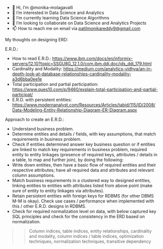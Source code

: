 - 👋 Hi, I’m @monika-molagavalli
- 👀 I’m interested in Data Science and Analytics
- 🌱 I’m currently learning Data Science Algorithms
- 💞️ I’m looking to collaborate on Data Science and Analytics Projects
- 📫 How to reach me on email via patilmonikareddy9@gmail.com

<!---
monika-molagavalli/monika-molagavalli is a ✨ special ✨ repository because its `README.md` (this file) appears on your GitHub profile.
You can click the Preview link to take a look at your changes.
--->

My thoughts on designing ERD:

E.R.D.:
- How to read E.R.D.: https://www.ibm.com/docs/en/informix-servers/12.10?topic=SSGU8G_12.1.0/com.ibm.ddi.doc/ids_ddi_179.html
- Cardinality and Modality: https://medium.com/analytics-vidhya/an-in-depth-look-at-database-relationships-cardinality-modality-a3d6bba0ee1e
- Total participation and partial participation: https://www.ques10.com/p/9460/explain-total-participation-and-partial-participat/
- E.R.D. with persistent entities: https://www.modernanalyst.com/Resources/Articles/tabid/115/ID/2008/Data-Modeling-Entity-Relationship-Diagram-ER-Diagram.aspx


Approach to create an E.R.D.:
- Understand business problem.
- Determine entities and details / fields, with key assumptions, that match requirements in business problem.
- Check if entities determined answer key business question or if entities are linked to match key requirements in business problem, required entity to entity linkages (presence of required keys, attributes / details in a table, to map and further join), by doing the following:
- Write down entities, then have a basic flow of required entities and their respective attributes; have all required data and attributes and relevant column assumptions.
- Match business requirements in a clustered way to designed entities, linking entities to entities with attributes listed from above point (make sure of entity to entity linkages via attributes).
- Retain persistent entities with foreign keys for RDBMS (for other DBMS M-M is okay). Check use cases / performance when implemented with this / other E.R.D. designs in RDBMS.
- Check for required normalization level on data, with below captured key SQL principles and check for the consistency in the ERD based on normalization.
>> Column indices, table indices,
>> entity relationships, cardinality and modality, column indices / table indices,
>> optimization techniques, normalization techniques, transitive dependency

